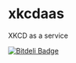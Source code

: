 xkcdaas
=======

XKCD as a service


[![Bitdeli Badge](https://d2weczhvl823v0.cloudfront.net/mrmakeit/xkcdaas/trend.png)](https://bitdeli.com/free "Bitdeli Badge")

